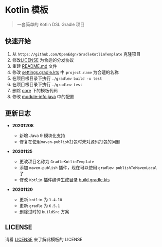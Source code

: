 # Kotlin 模板

> 一套简单的 Kotlin DSL Gradle 项目

## 快速开始

1. 从 `https://github.com/OpenEdgn/GradleKotlinTemplate` 克隆项目
2. 修改[LICENSE](./LICENSE) 为合适的分发协议
3. 重建 [README.md](./README.md) 文件
4. 修改 [settings.gradle.kts](./settings.gradle.kts) 中 `project.name` 为合适的名称
5. 在项目根目录下执行 `./gradlew build -x test` 
6. 在项目根目录下执行 `./gradlew test`
7. 删除 [core](./core) 下的模板代码
8. 修改 [module-info.java](./core/src/main/java/module-info.java) 中的配置

## 更新日志

- **20201208** 
    - 新增 Java 9 模块化支持
    - 修复在使用`maven-publish`打包时未对源码打包的问题

- **20201125**
    - 更改项目名称为 `GradleKotlinTemplate`
    - 添加 `maven-publish` 插件，现在可以使用 `gradlew publishToMavenLocal` 了
    - 修改 `Kotlin` 插件编译生成目录 [build.gradle.kts](./core/build.gradle.kts#L9) 
    
- **20201120**
    - 更新 `kotlin` 为 `1.4.10`
    - 更新 `gradle` 为 `6.5.1`
    - 删除过时的 `buildSrc` 方案

## LICENSE

请看 [LICENSE](./LICENSE) 来了解此模板的 LICENSE